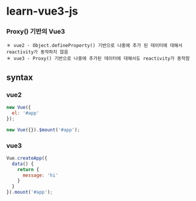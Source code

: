 # learn-vue3-js

### Proxy() 기반의 Vue3
```
＊ vue2 - Object.defineProperty() 기반으로 나중에 추가 된 데이터에 대해서 reactivity가 동작하지 않음
＊ vue3 - Proxy() 기반으로 나중에 추가된 데이터에 대해서도 reactivity가 동작함
```

## syntax
### vue2
```javascript
new Vue({
  el: '#app'
});

new Vue({}).$mount('#app');
```

### vue3
```javascript
Vue.createApp({
  data() {
    return {
      message: 'hi'
    }
  }
}).mount('#app');
```
